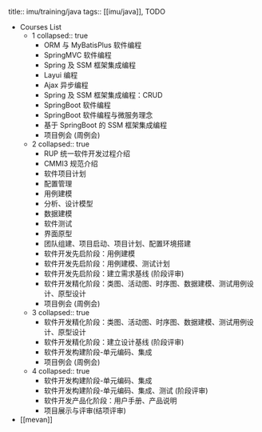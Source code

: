 title:: imu/training/java
tags:: [[imu/java]], TODO

- Courses List
  - 1
    collapsed:: true
    - ORM 与 MyBatisPlus 软件编程
    - SpringMVC 软件编程
    - Spring 及 SSM 框架集成编程
    - Layui 编程
    - Ajax 异步编程
    - Spring 及 SSM 框架集成编程：CRUD
    - SpringBoot 软件编程
    - SpringBoot 软件编程与微服务理念
    - 基于 SpringBoot 的 SSM 框架集成编程
    - 项目例会 (周例会)
  - 2
    collapsed:: true
    - RUP 统一软件开发过程介绍
    - CMMI3 规范介绍
    - 软件项目计划
    - 配置管理
    - 用例建模
    - 分析、设计模型
    - 数据建模
    - 软件测试
    - 界面原型
    - 团队组建、项目启动、项目计划、配置环境搭建
    - 软件开发先启阶段：用例建模
    - 软件开发先启阶段：用例建模、测试计划
    - 软件开发先启阶段：建立需求基线 (阶段评审)
    - 软件开发精化阶段：类图、活动图、时序图、数据建模、测试用例设计、原型设计
    - 项目例会 (周例会)
  - 3
    collapsed:: true
    - 软件开发精化阶段：类图、活动图、时序图、数据建模、测试用例设计、原型设计
    - 软件开发精化阶段：建立设计基线 (阶段评审)
    - 软件开发构建阶段-单元编码、集成
    - 项目例会 (周例会)
  - 4
    collapsed:: true
    - 软件开发构建阶段-单元编码、集成
    - 软件开发构建阶段-单元编码、集成、测试 (阶段评审)
    - 软件开发产品化阶段：用户手册、产品说明
    - 项目展示与评审(结项评审)
- [[mevan]]